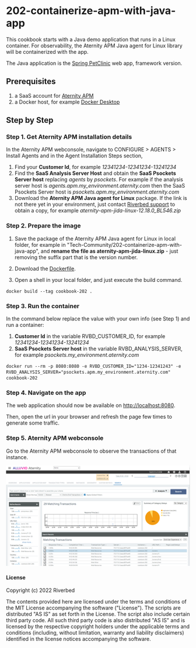 # 202-containerize-apm-with-java-app

This cookbook starts with a Java demo application that runs in a Linux container. For observability, the Aternity APM Java agent for Linux library will be containerized with the app.

The Java application is the [Spring PetClinic](https://github.com/spring-projects/spring-petclinic.git) web app, framework version.

## Prerequisites

1. a SaaS account for [Aternity APM](https://www.riverbed.com/products/application-performance-monitoring)
2. a Docker host, for example [Docker Desktop](https://www.docker.com/products/docker-desktop)

## Step by Step

### Step 1. Get Aternity APM installation details

In the Aternity APM webconsole, navigate to CONFIGURE > AGENTS > Install Agents and in the Agent Installation Steps section,

1. Find your **Customer Id**, for example *12341234-12341234-13241234*
2. Find the **SaaS Analysis Server Host** and obtain the **SaaS Psockets Server host** replacing *agents* by *psockets*. For example if the analysis server host is *agents.apm.my_environment.aternity.com* then the SaaS Psockets Server host is *psockets.apm.my_environment.aternity.com*
3. Download the **Aternity APM Java agent for Linux** package. If the link is not there yet in your environment, just contact [Riverbed support](https://support.riverbed.com/) to obtain a copy, for example *aternity-apm-jida-linux-12.18.0_BL546.zip*

### Step 2. Prepare the image

1. Save the package of the Aternity APM Java agent for Linux in local folder, for example in "Tech-Community/202-containerize-apm-with-java-app", and **rename the file as aternity-apm-jida-linux.zip** - just removing the suffix part that is the version number.

2. Download the [Dockerfile](https://raw.githubusercontent.com/Aternity/Tech-Community/main/202-containerize-apm-with-java-app/Dockerfile).

3. Open a shell in your local folder, and just execute the build command.

```shell
docker build --tag cookbook-202 .
```

### Step 3. Run the container

In the command below replace the value with your own info (see Step 1) and run a container:
1. **Customer Id** in the variable RVBD_CUSTOMER_ID, for example *12341234-12341234-13241234*
2. **SaaS Psockets Server host** in the variable RVBD_ANALYSIS_SERVER, for example *psockets.my_environment.aternity.com*

```shell
docker run --rm -p 8080:8080 -e RVBD_CUSTOMER_ID="1234-12341243" -e RVBD_ANALYSIS_SERVER="psockets.apm.my_environment.aternity.com" cookbook-202
```

### Step 4. Navigate on the app

The web application should now be available on [http://localhost:8080](http://localhost:8080).

Then, open the url in your browser and refresh the page few times to generate some traffic.

### Step 5. Aternity APM webconsole 

Go to the Aternity APM webconsole to observe the transactions of that instance.

![Aternity APM Transactions](images/cookbook-202-transactions.png)

#### License

Copyright (c) 2022 Riverbed

The contents provided here are licensed under the terms and conditions of the MIT License accompanying the software ("License"). The scripts are distributed "AS IS" as set forth in the License. The script also include certain third party code. All such third party code is also distributed "AS IS" and is licensed by the respective copyright holders under the applicable terms and conditions (including, without limitation, warranty and liability disclaimers) identified in the license notices accompanying the software.
